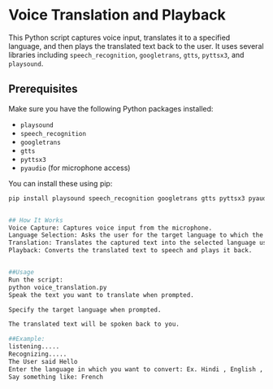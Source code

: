 # Voice Translation and Playback

This Python script captures voice input, translates it to a specified language, and then plays the translated text back to the user. It uses several libraries including `speech_recognition`, `googletrans`, `gtts`, `pyttsx3`, and `playsound`.

## Prerequisites

Make sure you have the following Python packages installed:

- `playsound`
- `speech_recognition`
- `googletrans`
- `gtts`
- `pyttsx3`
- `pyaudio` (for microphone access)

You can install these using pip:

```bash
pip install playsound speech_recognition googletrans gtts pyttsx3 pyaudio


## How It Works
Voice Capture: Captures voice input from the microphone.
Language Selection: Asks the user for the target language to which the text should be translated.
Translation: Translates the captured text into the selected language using Google Translator.
Playback: Converts the translated text to speech and plays it back.


##Usage
Run the script:
python voice_translation.py
Speak the text you want to translate when prompted.

Specify the target language when prompted.

The translated text will be spoken back to you.

##Example:
listening.....
Recognizing.....
The User said Hello
Enter the language in which you want to convert: Ex. Hindi , English , etc.
Say something like: French
